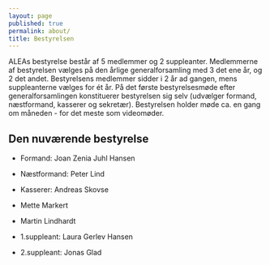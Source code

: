 ```yaml
---
layout: page
published: true
permalink: about/
title: Bestyrelsen
---
```


ALEAs bestyrelse består af 5 medlemmer og 2 suppleanter. Medlemmerne af bestyrelsen vælges på den årlige generalforsamling med 3 det ene år, og 2 det andet. Bestyrelsens medlemmer sidder i 2 år ad gangen, mens suppleanterne vælges for ét år. På det første bestyrelsesmøde efter generalforsamlingen konstituerer bestyrelsen sig selv (udvælger formand, næstformand, kasserer og sekretær).
Bestyrelsen holder møde ca. en gang om måneden - for det meste som videomøder. 

## Den nuværende bestyrelse

- Formand: Joan Zenia Juhl Hansen
- Næstformand: Peter Lind
- Kasserer: Andreas Skovse
- Mette Markert
- Martin Lindhardt

- 1.suppleant: Laura Gerlev Hansen
- 2.suppleant: Jonas Glad

